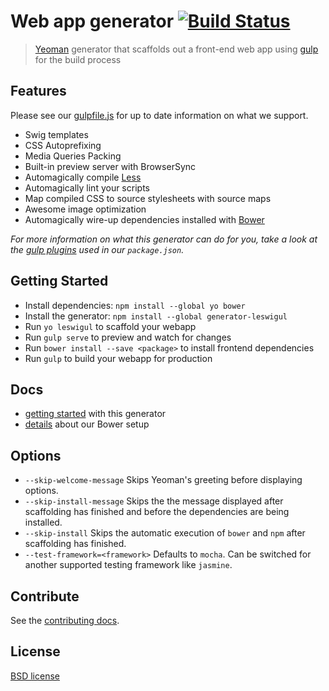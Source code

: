 # Web app generator [![Build Status](https://secure.travis-ci.org/madzhup/generator-leswigul.svg?branch=master)](https://travis-ci.org/madzhup/generator-leswigul)

> [Yeoman](http://yeoman.io) generator that scaffolds out a front-end web app using [gulp](http://gulpjs.com/) for the build process


## Features

Please see our [gulpfile.js](app/templates/gulpfile.js) for up to date information on what we support.

* Swig templates
* CSS Autoprefixing
* Media Queries Packing
* Built-in preview server with BrowserSync
* Automagically compile [Less](http://lesscss.org)
* Automagically lint your scripts
* Map compiled CSS to source stylesheets with source maps
* Awesome image optimization
* Automagically wire-up dependencies installed with [Bower](http://bower.io)

*For more information on what this generator can do for you, take a look at the [gulp plugins](app/templates/_package.json) used in our `package.json`.*


## Getting Started

- Install dependencies: `npm install --global yo bower`
- Install the generator: `npm install --global generator-leswigul`
- Run `yo leswigul` to scaffold your webapp
- Run `gulp serve` to preview and watch for changes
- Run `bower install --save <package>` to install frontend dependencies
- Run `gulp` to build your webapp for production


## Docs

* [getting started](docs/README.md) with this generator
* [details](docs/bower.md) about our Bower setup


## Options

- `--skip-welcome-message`
  Skips Yeoman's greeting before displaying options.
- `--skip-install-message`
  Skips the the message displayed after scaffolding has finished and before the dependencies are being installed.
- `--skip-install`
  Skips the automatic execution of `bower` and `npm` after scaffolding has finished.
- `--test-framework=<framework>`
  Defaults to `mocha`. Can be switched for another supported testing framework like `jasmine`.


## Contribute

See the [contributing docs](contributing.md).


## License

[BSD license](http://opensource.org/licenses/bsd-license.php)
